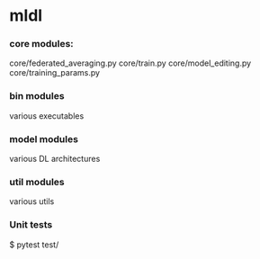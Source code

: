 # mldl

### core modules:
core/federated_averaging.py
core/train.py
core/model_editing.py
core/training_params.py

### bin modules
various executables

### model modules
various DL architectures

### util modules
various utils

### Unit tests
$ pytest test/